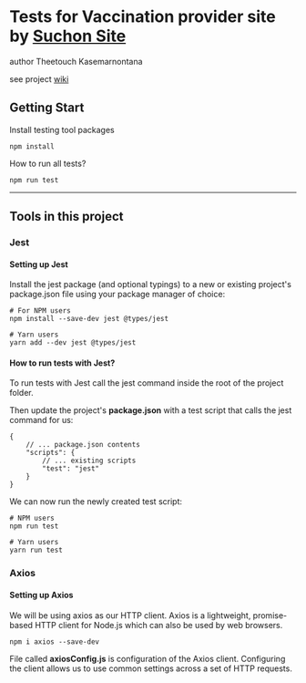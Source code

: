 # Tests for Vaccination provider site by [Suchon Site](https://github.com/SuchonSite/Server)

author Theetouch Kasemarnontana

see project [wiki](https://github.com/lisbono2001/APITest/wiki)

## Getting Start
Install testing tool packages
```
npm install
```
How to run all tests?
```
npm run test
```
---
## Tools in this project
### Jest
#### Setting up Jest
Install the jest package (and optional typings) to a new or existing project's package.json file using your package manager of choice:
```
# For NPM users
npm install --save-dev jest @types/jest

# Yarn users
yarn add --dev jest @types/jest
```
#### How to run tests with Jest?
To run tests with Jest call the jest command inside the root of the project folder.

Then update the project's **package.json** with a test script that calls the jest command for us:
```
{
    // ... package.json contents
    "scripts": {
        // ... existing scripts
        "test": "jest"
    }
}
```
We can now run the newly created test script:
```
# NPM users
npm run test

# Yarn users
yarn run test
```
### Axios
#### Setting up Axios

We will be using axios as our HTTP client. Axios is a lightweight, promise-based HTTP client for Node.js which can also be used by web browsers.
```
npm i axios --save-dev
```
File called **axiosConfig.js** is configuration of the Axios client. Configuring the client allows us to use common settings across a set of HTTP requests.
